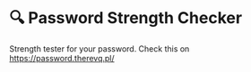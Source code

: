 # 🔍 Password Strength Checker
Strength tester for your password. Check this on https://password.therevq.pl/   